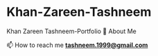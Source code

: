 # Khan-Zareen-Tashneem
Khan Zareen Tashneem-Portfolio
🙋 About Me



  


📫 How to reach me **tashneem.1999@gmail.com**

